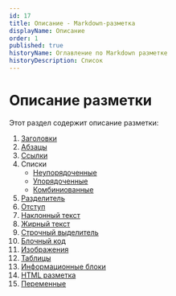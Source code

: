 ```yaml
---
id: 17
title: Описание - Markdown-разметка
displayName: Описание
order: 1
published: true
historyName: Оглавление по Markdown разметке
historyDescription: Список
---
```


# Описание разметки

Этот раздел содержит описание разметки:
1. [Заголовки](/ru/documentation/markdown/markup-language/heading)
2. [Абзацы](/ru/documentation/markdown/markup-language/paragraph)
3. [Ссылки](/ru/documentation/markdown/markup-language/link)
4. Списки
   - [Неупорядоченные](/ru/documentation/markdown/markup-language/lists/unordered-list)
   - [Упорядоченные](/ru/documentation/markdown/markup-language/lists/ordered-list)
   - [Комбиниованные](/ru/documentation/markdown/markup-language/lists/combined-list)
5. [Разделитель](/ru/documentation/markdown/markup-language/horizontal-rule)
6. [Отступ](/ru/documentation/markdown/markup-language/line-break)
7. [Наклонный текст](/ru/documentation/markdown/markup-language/italic-text)
8. [Жирный текст](/ru/documentation/markdown/markup-language/bold-text)
9. [Строчный выделитель](/ru/documentation/markdown/markup-language/span-code)
10. [Блочный код](/ru/documentation/markdown/markup-language/block-code)
11. [Изображения](/ru/documentation/markdown/markup-language/image)
12. [Таблицы](/ru/documentation/markdown/markup-language/table)
13. [Информационные блоки](/ru/documentation/markdown/markup-language/info-block)
14. [HTML разметка](/ru/documentation/markdown/markup-language/html)
15. [Переменные](/ru/documentation/markdown/markup-language/variables)

